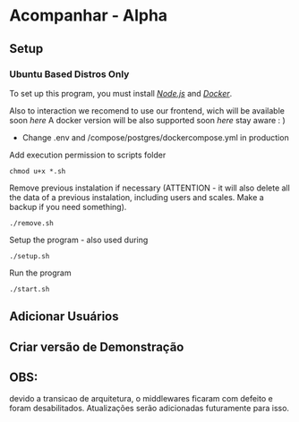 # Acompanhar - Alpha

## Setup 

### Ubuntu Based Distros Only

To set up this program, you must install [_Node.js_](https://nodejs.org/) and [_Docker_](https://www.docker.com/).

Also to interaction we recomend to use our frontend, wich will be available soon _here_
A docker version will be also supported soon _here_ stay aware : )

- Change .env and /compose/postgres/dockercompose.yml in production

Add execution permission to scripts folder
```
chmod u+x *.sh
```

Remove previous instalation if necessary
(ATTENTION - it will also delete all the data of a previous instalation, including users and scales. Make a backup if you need something).
```
./remove.sh
```

Setup the program - also used during
```
./setup.sh
```

Run the program
```
./start.sh
```

## Adicionar Usuários

## Criar versão de Demonstração




## OBS:
devido a transicao de arquitetura, o middlewares ficaram com defeito e foram desabilitados.
Atualizações serão adicionadas futuramente para isso.



